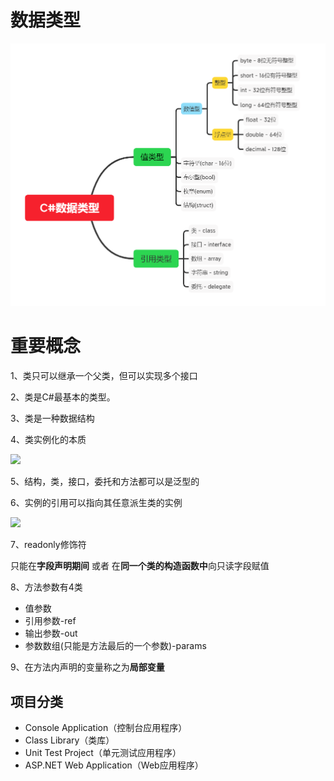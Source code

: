   # 数据类型

![](..\99.截图\1.png)

# 重要概念

1、类只可以继承一个父类，但可以实现多个接口

2、类是C#最基本的类型。

3、类是一种数据结构

4、类实例化的本质

![](C:\Users\hua\Desktop\.NET全栈\C#知识\0.截图\6.png)

5、结构，类，接口，委托和方法都可以是泛型的

6、实例的引用可以指向其任意派生类的实例

![](C:\Users\hua\Desktop\.NET全栈\C#知识\0.截图\7.png)

7、readonly修饰符

只能在**字段声明期间** 或者 在**同一个类的构造函数中**向只读字段赋值

8、方法参数有4类

- 值参数
- 引用参数-ref
- 输出参数-out
- 参数数组(只能是方法最后的一个参数)-params

9、在方法内声明的变量称之为**局部变量**

## 项目分类

- Console Application（控制台应用程序）
- Class Library（类库）
- Unit Test Project（单元测试应用程序）
- ASP.NET Web Application（Web应用程序）